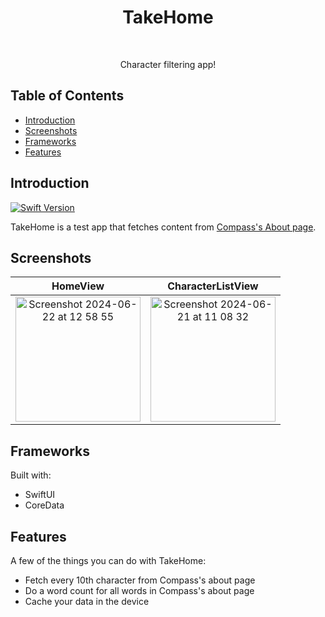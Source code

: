 <h1 align="center"> TakeHome </h1> <br>

<p align="center">
  Character filtering app!
</p>

<!-- START doctoc generated TOC please keep comment here to allow auto update -->
<!-- DON'T EDIT THIS SECTION, INSTEAD RE-RUN doctoc TO UPDATE -->
## Table of Contents

- [Introduction](#introduction)
- [Screenshots](#screenshots)
- [Frameworks](#frameworks)
- [Features](#features)


<!-- END doctoc generated TOC please keep comment here to allow auto update -->

## Introduction

[![Swift Version][swift-image]][swift-url]


TakeHome is a test app that fetches content from <a href="https://www.compass.com/about/">Compass's About page</a>.

## Screenshots

| HomeView  | CharacterListView | 
| :---: | :---: |
| <img width="200" alt="Screenshot 2024-06-22 at 12 58 55" src="https://github.com/nicobelo91/TakeHome/assets/69220574/9fe7e55a-9dd6-4d2c-b7d2-f5df52d77494"> | <img width="200" alt="Screenshot 2024-06-21 at 11 08 32" src="https://github.com/nicobelo91/TakeHome/assets/69220574/10ca3833-64a9-447d-bfd4-ae711306d52f">  |

## Frameworks
Built with:

- SwiftUI
- CoreData

## Features

A few of the things you can do with TakeHome:

* Fetch every 10th character from Compass's about page
* Do a word count for all words in Compass's about page
* Cache your data in the device

[swift-image]:https://img.shields.io/badge/swift-5.8-orange.svg
[swift-url]: https://swift.org/
